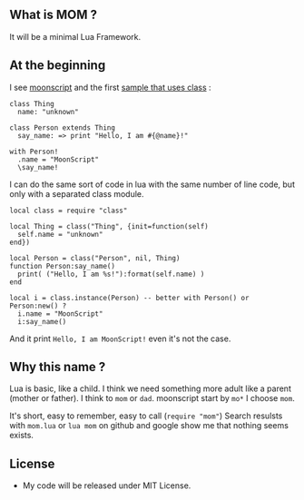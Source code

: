 ## What is MOM ?

It will be a minimal Lua Framework.


## At the beginning

I see [moonscript](http://moonscript.org/) and the first [sample that uses class](http://moonscript.org/#overview) :

```
class Thing
  name: "unknown"

class Person extends Thing
  say_name: => print "Hello, I am #{@name}!"

with Person!
  .name = "MoonScript"
  \say_name!
```

I can do the same sort of code in lua with the same number of line code, but only with a separated class module.

```
local class = require "class"

local Thing = class("Thing", {init=function(self)
  self.name = "unknown"
end})

local Person = class("Person", nil, Thing)
function Person:say_name()
  print( ("Hello, I am %s!"):format(self.name) )
end

local i = class.instance(Person) -- better with Person() or Person:new() ?
  i.name = "MoonScript"
  i:say_name()
```

And it print `Hello, I am MoonScript!` even it's not the case.


## Why this name ?

Lua is basic, like a child.
I think we need something more adult like a parent (mother or father).
I think to `mom` or `dad`.
moonscript start by `mo*` I choose `mom`.

It's short, easy to remember, easy to call (`require "mom"`)
Search resulsts with `mom.lua` or `lua mom` on github and google show me that nothing seems exists.


## License

 * My code will be released under MIT License.

